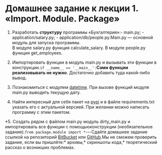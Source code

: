 # Домашнее задание к лекции 1. «Import. Module. Package»

1. Разработать **структуру** программы «Бухгалтерия»:- main.py;  - application/salary.py;  - application/db/people.py.Main.py — основной модуль для запуска программы.  
В модуле salary.py функция calculate_salary.  В модуле people.py функция get_employees.  

2. Импортировать функции в модуль main.py и вызывать эти функции в конструкции.```if __name__ == '__main__':```**Сами функции реализовывать не нужно**. Достаточно добавить туда какой-либо вывод.

3. Познакомиться с модулем [datetime](https://pythonworld.ru/moduli/modul-datetime.html). При вызове функций модуля main.py выводить текущую дату.

4. Найти интересный для себя пакет на [pypi](https://pypi.org/) и в файле requirements.txt указать его с актуальной версией. При желании можно написать программу с этим пакетом.

\*5. Создать рядом с файлом main.py модуль dirty_main.py и импортировать все функции с помощьюконструкции (необязательное задание).```from package.module import *```---Сдайте домашнее задание ссылкой на репозиторий [BitBucket](https://bitbucket.org/) или [GitHub](https://github.com/).Мы не сможем проверить задание, если вы пришлёте:* архивы,* скриншоты кода,* теоретический рассказ о возникших проблемах.   
